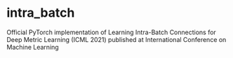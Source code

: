 # intra_batch
Official PyTorch implementation of Learning Intra-Batch Connections for Deep Metric Learning (ICML 2021) published at International Conference on Machine Learning 
